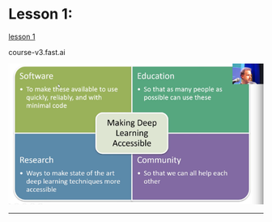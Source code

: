 # Lesson 1:
[lesson 1][1]

course-v3.fast.ai

![](images/2019-05-14-15-08-41.png)


---

[1]: https://course.fast.ai/videos/?lesson=1